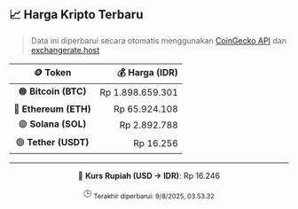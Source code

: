 

<!-- HARGA_KRIPTO -->
## 📈 Harga Kripto Terbaru

> Data ini diperbarui secara otomatis menggunakan [CoinGecko API](https://www.coingecko.com/) dan [exchangerate.host](https://exchangerate.host/)

<div align="center">

| 🪙 Token | 💰 Harga (IDR) |
|:------:|---------------:|
| 🟠 **Bitcoin (BTC)**   | Rp 1.898.659.301 |
| 🔵 **Ethereum (ETH)**  | Rp 65.924.108 |
| 🟣 **Solana (SOL)**    | Rp 2.892.788 |
| 🟢 **Tether (USDT)**   | Rp 16.256 |

---

💱 **Kurs Rupiah (USD → IDR)**: Rp 16.246

🕒 <sub>Terakhir diperbarui: 9/8/2025, 03.53.32</sub>

</div>
<!-- /HARGA_KRIPTO -->